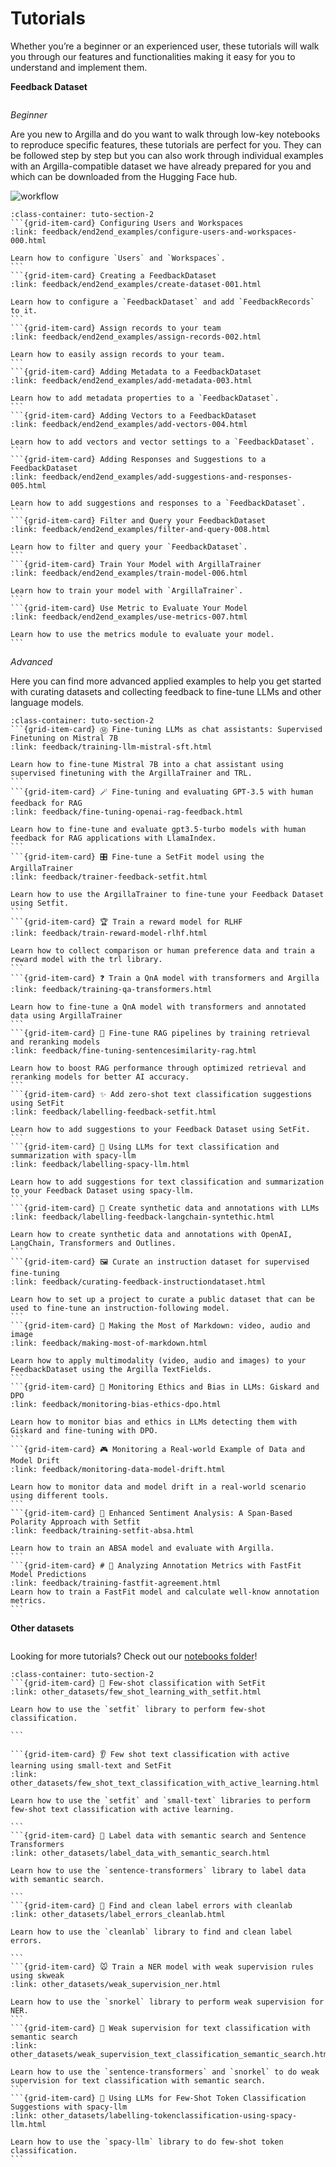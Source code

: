 # Tutorials

Whether you’re a beginner or an experienced user, these tutorials will walk you through our features and functionalities making it easy for you to understand and implement them.

**Feedback Dataset**

```{include} /_common/feedback_dataset.md
```

*Beginner*

Are you new to Argilla and do you want to walk through low-key notebooks to reproduce specific features, these tutorials are perfect for you. They can be followed step by step but you can also work through individual examples with an Argilla-compatible dataset we have already prepared for you and which can be downloaded from the Hugging Face hub.

![workflow](/_static/tutorials/end2end/base/workflow.svg)

````{grid}  1 1 3 3
:class-container: tuto-section-2
```{grid-item-card} Configuring Users and Workspaces
:link: feedback/end2end_examples/configure-users-and-workspaces-000.html

Learn how to configure `Users` and `Workspaces`.
```
```{grid-item-card} Creating a FeedbackDataset
:link: feedback/end2end_examples/create-dataset-001.html

Learn how to configure a `FeedbackDataset` and add `FeedbackRecords` to it.
```
```{grid-item-card} Assign records to your team
:link: feedback/end2end_examples/assign-records-002.html

Learn how to easily assign records to your team.
```
```{grid-item-card} Adding Metadata to a FeedbackDataset
:link: feedback/end2end_examples/add-metadata-003.html

Learn how to add metadata properties to a `FeedbackDataset`.
```
```{grid-item-card} Adding Vectors to a FeedbackDataset
:link: feedback/end2end_examples/add-vectors-004.html

Learn how to add vectors and vector settings to a `FeedbackDataset`.
```
```{grid-item-card} Adding Responses and Suggestions to a FeedbackDataset
:link: feedback/end2end_examples/add-suggestions-and-responses-005.html

Learn how to add suggestions and responses to a `FeedbackDataset`.
```
```{grid-item-card} Filter and Query your FeedbackDataset
:link: feedback/end2end_examples/filter-and-query-008.html

Learn how to filter and query your `FeedbackDataset`.
```
```{grid-item-card} Train Your Model with ArgillaTrainer
:link: feedback/end2end_examples/train-model-006.html

Learn how to train your model with `ArgillaTrainer`.
```
```{grid-item-card} Use Metric to Evaluate Your Model
:link: feedback/end2end_examples/use-metrics-007.html

Learn how to use the metrics module to evaluate your model.
```
````


*Advanced*

Here you can find more advanced applied examples to help you get started with curating datasets and collecting feedback to fine-tune LLMs and other language models.

````{grid}  1 1 3 3
:class-container: tuto-section-2
```{grid-item-card} Ⓜ️ Fine-tuning LLMs as chat assistants: Supervised Finetuning on Mistral 7B
:link: feedback/training-llm-mistral-sft.html

Learn how to fine-tune Mistral 7B into a chat assistant using supervised finetuning with the ArgillaTrainer and TRL.
```
```{grid-item-card} 🪄 Fine-tuning and evaluating GPT-3.5 with human feedback for RAG
:link: feedback/fine-tuning-openai-rag-feedback.html

Learn how to fine-tune and evaluate gpt3.5-turbo models with human feedback for RAG applications with LlamaIndex.
```
```{grid-item-card} 🎛️ Fine-tune a SetFit model using the ArgillaTrainer
:link: feedback/trainer-feedback-setfit.html

Learn how to use the ArgillaTrainer to fine-tune your Feedback Dataset using Setfit.
```
```{grid-item-card} 🏆 Train a reward model for RLHF
:link: feedback/train-reward-model-rlhf.html

Learn how to collect comparison or human preference data and train a reward model with the trl library.
```
```{grid-item-card} ❓ Train a QnA model with transformers and Argilla
:link: feedback/training-qa-transformers.html

Learn how to fine-tune a QnA model with transformers and annotated data using ArgillaTrainer
```
```{grid-item-card} 🌠 Fine-tune RAG pipelines by training retrieval and reranking models
:link: feedback/fine-tuning-sentencesimilarity-rag.html

Learn how to boost RAG performance through optimized retrieval and reranking models for better AI accuracy.
```
```{grid-item-card} ✨ Add zero-shot text classification suggestions using SetFit
:link: feedback/labelling-feedback-setfit.html

Learn how to add suggestions to your Feedback Dataset using SetFit.
```
```{grid-item-card} 🧸 Using LLMs for text classification and summarization with spacy-llm
:link: feedback/labelling-spacy-llm.html

Learn how to add suggestions for text classification and summarization to your Feedback Dataset using spacy-llm.
```
```{grid-item-card} 🎡 Create synthetic data and annotations with LLMs
:link: feedback/labelling-feedback-langchain-syntethic.html

Learn how to create synthetic data and annotations with OpenAI, LangChain, Transformers and Outlines.
```
```{grid-item-card} 🖼️ Curate an instruction dataset for supervised fine-tuning
:link: feedback/curating-feedback-instructiondataset.html

Learn how to set up a project to curate a public dataset that can be used to fine-tune an instruction-following model.
```
```{grid-item-card} 📑 Making the Most of Markdown: video, audio and image
:link: feedback/making-most-of-markdown.html

Learn how to apply multimodality (video, audio and images) to your FeedbackDataset using the Argilla TextFields.
```
```{grid-item-card} 👀 Monitoring Ethics and Bias in LLMs: Giskard and DPO
:link: feedback/monitoring-bias-ethics-dpo.html

Learn how to monitor bias and ethics in LLMs detecting them with Giskard and fine-tuning with DPO.
```
```{grid-item-card} 🎮 Monitoring a Real-world Example of Data and Model Drift
:link: feedback/monitoring-data-model-drift.html

Learn how to monitor data and model drift in a real-world scenario using different tools.
```
```{grid-item-card} 💭 Enhanced Sentiment Analysis: A Span-Based Polarity Approach with Setfit
:link: feedback/training-setfit-absa.html

Learn how to train an ABSA model and evaluate with Argilla.
```
```{grid-item-card} # 🙌 Analyzing Annotation Metrics with FastFit Model Predictions
:link: feedback/training-fastfit-agreement.html
Learn how to train a FastFit model and calculate well-know annotation metrics.
```
````

**Other datasets**

```{include} /_common/other_datasets.md
```

Looking for more tutorials? Check out our [notebooks folder](/reference/notebooks)!

````{grid}  1 1 3 3
:class-container: tuto-section-2
```{grid-item-card} 🤯 Few-shot classification with SetFit
:link: other_datasets/few_shot_learning_with_setfit.html

Learn how to use the `setfit` library to perform few-shot classification.

```

```{grid-item-card} 👂 Few shot text classification with active learning using small-text and SetFit
:link: other_datasets/few_shot_text_classification_with_active_learning.html

Learn how to use the `setfit` and `small-text` libraries to perform few-shot text classification with active learning.

```
```{grid-item-card} 💨 Label data with semantic search and Sentence Transformers
:link: other_datasets/label_data_with_semantic_search.html

Learn how to use the `sentence-transformers` library to label data with semantic search.

```
```{grid-item-card} 🧹 Find and clean label errors with cleanlab
:link: other_datasets/label_errors_cleanlab.html

Learn how to use the `cleanlab` library to find and clean label errors.

```
```{grid-item-card} 🐭 Train a NER model with weak supervision rules using skweak
:link: other_datasets/weak_supervision_ner.html

Learn how to use the `snorkel` library to perform weak supervision for NER.
```
```{grid-item-card} 👮 Weak supervision for text classification with semantic search
:link: other_datasets/weak_supervision_text_classification_semantic_search.html

Learn how to use the `sentence-transformers` and `snorkel` to do weak supervision for text classification with semantic search.
```
```{grid-item-card} 🔗 Using LLMs for Few-Shot Token Classification Suggestions with spacy-llm
:link: other_datasets/labelling-tokenclassification-using-spacy-llm.html

Learn how to use the `spacy-llm` library to do few-shot token classification.
```
````
<!--
```{toctree}
:hidden:

feedback/fine-tuning-openai-rag-feedback
feedback/training-llm-mistral-sft
feedback/curating-feedback-instructiondataset
feedback/train-reward-model-rlhf
feedback/labelling-feedback-setfit
feedback/trainer-feedback-setfit
feedback/labelling-feedback-langchain-syntethic
feedback/fine-tuning-sentencesimilarity-rag
feedback/training-qa-transformers
feedback/labelling-spacy-llm
feedback/making-most-of-markdown
feedback/monitoring-bias-ethics-dpo
feedback/training-setfit-absa
feedback/training-fastfit-agreement

other_datasets/few_shot_learning_with_setfit
other_datasets/few_shot_text_classification_with_active_learning
other_datasets/label_data_with_semantic_search
other_datasets/label_errors_cleanlab
other_datasets/weak_supervision_ner
other_datasets/weak_supervision_text_classification_semantic_search
other_datasets/labelling-tokenclassification-using-spacy-llm
``` -->
